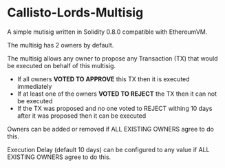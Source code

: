 # Callisto-Lords-Multisig

A simple mutisig written in Solidity 0.8.0 compatible with EthereumVM.

The multisig has 2 owners by default.

The multisig allows any owner to propose any Transaction (TX) that would be executed on behalf of this multisig. 

- If all owners **VOTED TO APPROVE** this TX then it is executed immediately
- If at least one of the owners **VOTED TO REJECT** the TX then it can not be executed
- If the TX was proposed and no one voted to REJECT withing 10 days after it was proposed then it can be executed

Owners can be added or removed if ALL EXISTING OWNERS agree to do this.

Execution Delay (default 10 days) can be configured to any value if ALL EXISTING OWNERS agree to do this.
